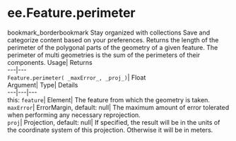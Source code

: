  
#  ee.Feature.perimeter 
bookmark_borderbookmark Stay organized with collections  Save and categorize content based on your preferences.
Returns the length of the perimeter of the polygonal parts of the geometry of a given feature. The perimeter of multi geometries is the sum of the perimeters of their components. 
Usage| Returns  
---|---  
`Feature.perimeter( _maxError_, _proj_)`| Float  
Argument| Type| Details  
---|---|---  
this: `feature`| Element| The feature from which the geometry is taken.  
`maxError`| ErrorMargin, default: null| The maximum amount of error tolerated when performing any necessary reprojection.  
`proj`| Projection, default: null| If specified, the result will be in the units of the coordinate system of this projection. Otherwise it will be in meters.  
